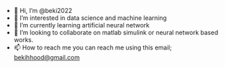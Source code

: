 - 👋 Hi, I’m @beki2022
- 👀 I’m interested in data science and machine learning 
- 🌱 I’m currently learning artificial neural network
- 💞️ I’m looking to collaborate on matlab simulink or neural network based works. 
- 📫 How to reach me you can reach me using this email; bekihhood@gmail.com

<!---
beki2022/beki2022 is a ✨ special ✨ repository because its `README.md` (this file) appears on your GitHub profile.
You can click the Preview link to take a look at your changes.
--->
